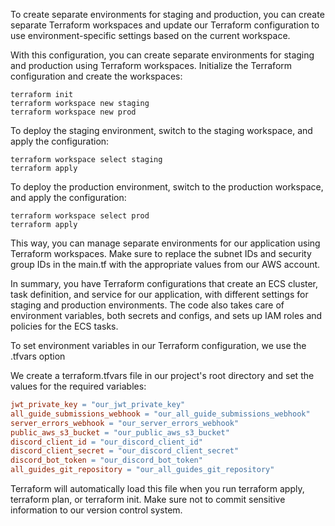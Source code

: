 To create separate environments for staging and production, you can create separate 
Terraform workspaces and update our Terraform configuration to use environment-specific 
settings based on the current workspace.


With this configuration, you can create separate environments for staging and 
production using Terraform workspaces. Initialize the Terraform configuration and 
create the workspaces:
```shell
terraform init
terraform workspace new staging
terraform workspace new prod
```
To deploy the staging environment, switch to the staging workspace, and apply the 
configuration:

```shell
terraform workspace select staging
terraform apply
```


To deploy the production environment, switch to the production workspace, and apply the configuration:

```shell
terraform workspace select prod
terraform apply
```
This way, you can manage separate environments for our application using Terraform 
workspaces. Make sure to replace the subnet IDs and security group IDs in the main.tf 
with the appropriate values from our AWS account.

In summary, you have Terraform configurations that create an ECS cluster, task 
definition, and service for our application, with different settings for staging and production environments. The code also takes care of environment variables, both secrets and configs, and sets up IAM roles and policies for the ECS tasks.


To set environment variables in our Terraform configuration, we use the .tfvars option

We create a terraform.tfvars file in our project's root directory and set the values for 
the required variables:

```Makefile
jwt_private_key = "our_jwt_private_key"
all_guide_submissions_webhook = "our_all_guide_submissions_webhook"
server_errors_webhook = "our_server_errors_webhook"
public_aws_s3_bucket = "our_public_aws_s3_bucket"
discord_client_id = "our_discord_client_id"
discord_client_secret = "our_discord_client_secret"
discord_bot_token = "our_discord_bot_token"
all_guides_git_repository = "our_all_guides_git_repository"
```

Terraform will automatically load this file when you run terraform apply, terraform plan, 
or terraform init. Make sure not to commit sensitive information to our version control 
system.



